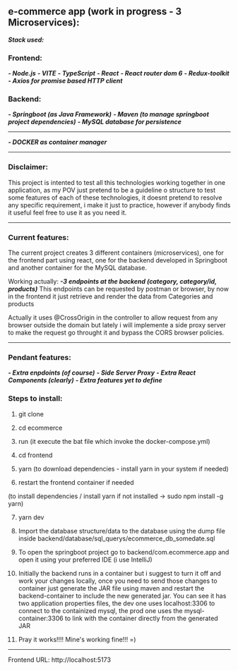 
## e-commerce app (work in progress - 3 Microservices):

***Stack used:***

### Frontend:

***- Node.js***
***- VITE***
***- TypeScript***
***- React***
***- React router dom 6***
***- Redux-toolkit***
***- Axios for promise based HTTP client***

### Backend:

***- Springboot (as Java Framework)***
***- Maven (to manage springboot project dependencies)***
***- MySQL database for persistence***

***

***- DOCKER as container manager***


***

### Disclaimer:  
This project is intented to test all this technologies working together in one application, as my POV just pretend to be a guideline o structure to test some features of each of these technologies, it doesnt pretend to resolve any specific requirement, i make it just to practice, however if anybody finds it useful feel free to use it as you need it.
***


### Current features:
The current project creates 3 different containers (microservices), one for the frontend part using react, one for the backend developed in Springboot and another container for the MySQL database.

Working actually:
	***-3 endpoints at the backend (category, category/id, products)***
This endpoints can be requested by postman or browser, by now in the frontend it just retrieve and render the data from Categories and products

Actually it uses @CrossOrigin in the controller to allow request from any browser outside the domain but lately i will implemente a side proxy server to make the request go throught it and bypass the CORS browser policies. 


***

### Pendant features:

***- Extra enpdoints (of course)***
***- Side Server Proxy***
***- Extra React Components (clearly)***
***- Extra features yet to define***
	
	


### Steps to install:

1)  git clone 
 

2)  cd ecommerce
 

3)  run (it execute the bat file which invoke the docker-compose.yml)

4) cd frontend 

5) yarn (to download dependencies - install yarn in your system if needed)

6) restart the frontend container if needed

(to install dependencies / install yarn if not installed -> sudo npm install -g yarn)

7) yarn dev

8) Import the database structure/data to the database using the dump file inside backend/database/sql_querys/ecommerce_db_somedate.sql

9) To open the springboot project go to backend/com.ecommerce.app and open it using your preferred IDE (i use IntelliJ) 

10) Initially the backend runs in a container but i suggest to turn it off and work your changes locally, once you need to send those changes to container just generate the JAR file using maven and restart the backend-container to include the new generated jar. You can see it has two application properties files, the dev one uses localhost:3306 to connect to the containized mysql, the prod one uses the mysql-container:3306 to link with the container directly from the generated JAR

11) Pray it works!!!! Mine's working fine!!! =)

***

Frontend URL: http://localhost:5173
